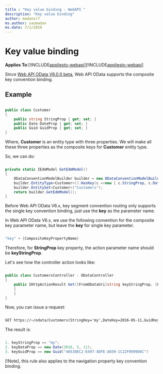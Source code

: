 ```yaml
---
title : "Key value binding - WebAPI "
description: "Key value binding"
author: madansr7
ms.author: saumadan
ms.date: 7/1/2019
---
```

# Key value binding
**Applies To**:[!INCLUDE[appliesto-webapi](../includes/appliesto-webapi-v7.md)][!INCLUDE[appliesto-webapi](../includes/appliesto-webapi-v6.md)]

Since [Web API OData V6.0.0 beta](https://www.nuget.org/packages/Microsoft.AspNet.OData/6.0.0-beta2), Web API OData supports the composite key convention binding.

## Example

```C#

public class Customer
{
    public string StringProp { get; set; }
    public Date DateProp { get; set; }
    public Guid GuidProp { get; set; }
}

```

Where, **Customer** is an entity type with three properties.
We will make all these three properties as the composite keys for **Customer** entity type.

So, we can do:

```C#

private static IEdmModel GetEdmModel()
{
    ODataConventionModelBuilder builder = new ODataConventionModelBuilder();
    builder.EntityType<Customer>().HasKey(c =>new { c.StringProp, c.DateProp, c.GuidProp});
	builder.EntitySet<Customer>("Customers");
	return builder.GetEdmModel();
}

```

Before Web API OData V6.x, key segment convention routing only supports the single key convention binding, just use the **key** as the parameter name.

In Web API OData V6.x, we use the following convention for the composite key parameter name, but leave the **key** for single key parameter.

```C#

"key" + {CompositeKeyPropertyName}

```

Therefore, for **StringProp** key property, the action parameter name should be **keyStringProp**.

Let's see how the controller action looks like:

```C#

public class CustomersController : ODataController
{
    public IHttpActionResult Get([FromODataUri]string keyStringProp, [FromODataUri]Date keyDateProp, [FromODataUri]Guid keyGuidProp)
    {
    }
}

```

Now, you can issue a request:

```html

GET https://~/odata/Customers(StringKey='my',DateKey=2016-05-11,GuidKey=46538EC2-E497-4DFE-A039-1C22F0999D6C)

```

The result is:

```c#

1. keyStringProp == "my";
2. keyDataProp == new Date(2016, 5, 11);
3. keyGuidProp == new Guid("46538EC2-E497-4DFE-A039-1C22F0999D6C")

```

[!Note], this rule also applies to the navigation property key convention binding.
